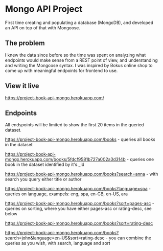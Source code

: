 # Mongo API Project

First time creating and populating a database (MongoDB), and developed an API on top of that with Mongoose.

## The problem

I knew the data since before so the time was spent on analyzing what endpoints would make sense from a REST point of view, and
understanding and writing the Mongoose syntax. I was inspired by Bokus online shop to come up with meaningful endpoints for frontend to use.

## View it live

https://project-book-api-mongo.herokuapp.com/

## Endpoints

All endspoints will be limited to show the first 20 items in the queried dataset.

https://project-book-api-mongo.herokuapp.com/books - queries all books in the dataset

https://project-book-api-mongo.herokuapp.com/books/5fdcf9581b727a002a3d314b - queries one book in the dataset identified by it's _id

https://project-book-api-mongo.herokuapp.com/books?search=anna - with search you query either title or author

https://project-book-api-mongo.herokuapp.com/books?language=spa - queries on language, exampels: eng, spa, en-GB, en-US, ara

https://project-book-api-mongo.herokuapp.com/books?sort=pages-asc - queries on sorting, where you have either pages-asc or rating-desc, see below

https://project-book-api-mongo.herokuapp.com/books?sort=rating-desc

https://project-book-api-mongo.herokuapp.com/books?search=john&language=en-US&sort=rating-desc - you can combine the queries as you wish, with search, language and sort

